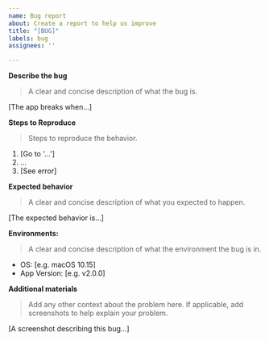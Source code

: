 ```yaml
---
name: Bug report
about: Create a report to help us improve
title: "[BUG]"
labels: bug
assignees: ''

---
```


**Describe the bug**
> A clear and concise description of what the bug is.

[The app breaks when...]

**Steps to Reproduce**
> Steps to reproduce the behavior.

1. [Go to '...']
2. ...
3. [See error]


**Expected behavior**
> A clear and concise description of what you expected to happen.

[The expected behavior is...]

**Environments:**
> A clear and concise description of what the environment the bug is in.

 - OS: [e.g. macOS 10.15]
 - App Version: [e.g. v2.0.0]


**Additional materials**
> Add any other context about the problem here. If applicable, add screenshots to help explain your problem.

[A screenshot describing this bug...]
